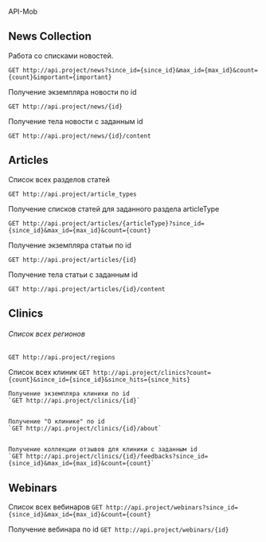 API-Mob

## News Collection

Работа со списками новостей.

`GET http://api.project/news?since_id={since_id}&max_id={max_id}&count={count}&important={important}`


Получение экземпляра новости по id

`GET http://api.project/news/{id}`


Получение тела новости с заданным id

`GET http://api.project/news/{id}/content`



## Articles

Список всех разделов статей

`GET http://api.project/article_types`


Получение списков статей для заданного раздела articleType

`GET http://api.project/articles/{articleType}?since_id={since_id}&max_id={max_id}&count={count}`


Получение экземпляра статьи по id

`GET http://api.project/articles/{id}`


Получение тела статьи с заданным id

`GET http://api.project/articles/{id}/content`



## Clinics

###### Список всех регионов
`GET http://api.project/regions`

Список всех клиник
	`GET http://api.project/clinics?count={count}&since_id={since_id}&since_hits={since_hits}`


	Получение экземпляра клиники по id
	`GET http://api.project/clinics/{id}`


	Получение "О клинике" по id
	`GET http://api.project/clinics/{id}/about`


	Получение коллекции отзывов для клиники с заданным id
	`GET http://api.project/clinics/{id}/feedbacks?since_id={since_id}&max_id={max_id}&count={count}`



## Webinars

Список всех вебинаров
`GET http://api.project/webinars?since_id={since_id}&max_id={max_id}&count={count}`


Получение вебинара по id
`GET http://api.project/webinars/{id}`